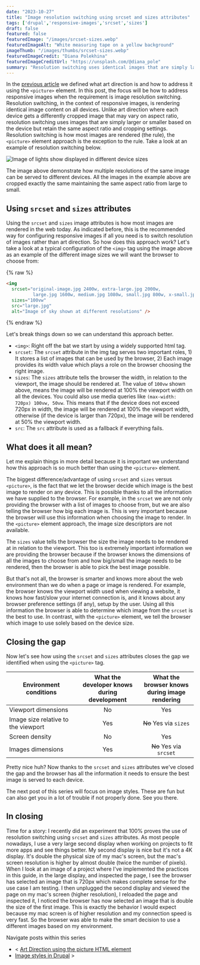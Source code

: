 ```yaml
---
date: "2023-10-27"
title: "Image resolution switching using srcset and sizes attributes"
tags: ['drupal','responsive-images','srcset','sizes']
draft: false
featured: false
featuredImage: "/images/srcset-sizes.webp"
featuredImageAlt: "White measuring tape on a yellow background"
imageThumb: "/images/thumbs/srcset-sizes.webp"
featuredImageCredit: "Diana Polekhina"
featuredImageCreditUrl: "https://unsplash.com/@diana_pole"
summary: "Resolution switching uses identical images that are simply larger or smaller based on the device but retain the same aspect ratio and cropping settings."
---
```

In the [previous article](../responsive-images-and-the-picture-html-element) we defined what art direction is and how to address it using the `<picture>` element.  In this post, the focus will be how to address responsive images when the requirement is image resolution switching.  Resolution switching, in the context of responsive images, is rendering identical image content on all devices.  Unlike art direction where each device gets a differently cropped image that may vary on aspect ratio, resolution switching uses images that are simply larger or smaller based on the device but retain the same aspect ratio and cropping settings.  Resolution switching is how most images are rendered (the rule), the `<picture>` element approach is the exception to the rule. Take a look at an example of resolution switching below.

![Image of lights show displayed in different device sizes](/images/res-switching.webp)

The image above demonstrate how multiple resolutions of the same image can be served to different devices.  All the images in the example above are cropped exactly the same maintaining the same aspect ratio from large to small.

## Using `srcset` and `sizes` attributes

Using the `srcset` and `sizes` image attributes is how most images are rendered in the web today.  As indicated before, this is the recommended way for configuring responsive images if all you need is to switch resolution of images rather than art direction.  So how does this approach work?  Let's take a look at a typical configuration of the `<img>` tag using the image above as an example of the different image sizes we will want the browser to choose from:

{% raw %}

```html
<img
  srcset="original-image.jpg 2400w, extra-large.jpg 2000w,
          large.jpg 1600w, medium.jpg 1080w, small.jpg 800w, x-small.jpg 500w"
  sizes="100vw"
  src="large.jpg"
  alt="Image of sky shown at different resolutions" />
```

{% endraw %}

Let's break things down so we can understand this approach better.

- `<img>`: Right off the bat we start by using a widely supported html tag.
- `srcset`: The `srcset` attribute in the img tag serves two important roles, 1) It stores a list of images that can be used by the browser, 2) Each image provides its width value which plays a role on the browser choosing the right image.
- `sizes`: The `sizes` attribute tells the browser the width, in relation to the viewport, the image should be rendered at.  The value of `100vw` shown above, means the image will be rendered at 100% the viewport width on all the devices. You could also use media queries like `(max-width: 720px) 100vw, 50vw`.  This means that if the device does not exceed 720px in width, the image will be rendered at 100% the viewport width, otherwise (if the device is larger than 720px), the image will be rendered at 50% the viewport width.
- `src`: The `src` attribute is used as a fallback if everything fails.

## What does it all mean?

Let me explain things in more detail because it is important we understand how this approach is so much better than using the `<picture>` element.

The biggest difference/advantage of using `srcset` and `sizes` versus `<picture>`, is the fact that we let the browser decide which image is the best image to render on any device.  This is possible thanks to all the information we have supplied to the browser.  For example, in the `srcset` we are not only providing the browser with a list of images to choose from, but we are also telling the browser how big each image is.  This is very important because the browser will use this information when choosing the image to render.  In the `<picture>` element approach, the image size descriptors are not available.

The `sizes` value tells the browser the size the image needs to be rendered at in relation to the viewport.  This too is extremely important information we are providing the browser because if the browser knows the dimensions of all the images to choose from and how big/small the image needs to be rendered, then the browser is able to pick the best image possible.

But that's not all, the browser is smarter and knows more about the web environment than we do when a page or image is rendered. For example, the browser knows the viewport width used when viewing a website, it knows how fast/slow your internet connection is, and it knows about any browser preference settings (if any), setup by the user.  Using all this information the browser is able to determine which image from the `srcset` is the best to use.  In contrast, with the `<picture>` element, we tell the browser which image to use solely based on the device size.

## Closing the gap

Now let's see how using the `srcset` and `sizes` attributes closes the gap we identified when using the `<picture>` tag.

| Environment conditions                 |What the developer knows<br /> during development |What the browser knows<br />during image rendering |
| --------------------------------------- | :----: | :----: |
| Viewport dimensions                     | No     | Yes              |
| Image size relative to the viewport     | Yes    | ~~No~~ Yes via `sizes`  |
| Screen density                          | No     | Yes              |
| Images dimensions                       | Yes    | ~~No~~ Yes via `srcset` |

Pretty nice huh? Now thanks to the `srcset` and `sizes` attributes we've closed the gap and the browser has all the information it needs to ensure the best image is served to each device.

The next post of this series will focus on image styles. These are fun but can also get you in a lot of trouble if not properly done. See you there.

## In closing

Time for a story: I recently did an experiment that 100% proves the use of resolution switching using `srcset` and `sizes` attributes.  As most people nowadays, I use a very large second display when working on projects to fit more apps and see things better. My second display is nice but it's not a 4K display.  It's double the physical size of my mac's screen, but the mac's screen resolution is higher by almost double (twice the number of pixels).  When I look at an image of a project where I've implemented the practices in this guide, in the large display, and inspected the page, I see the browser has selected an image that is 720px which makes complete sense for the use case I am testing.  I then unplugged the second display and viewed the page on my mac's screen (higher resolution), I reloaded the page and inspected it, I noticed the browser has now selected an image that is double the size of the first image.  This is exactly the behavior I would expect because my mac screen is of higher resolution and my connection speed is very fast.  So the browser was able to make the smart decision to use a different images based on my environment.

<div class="post-pager margin-inline-flex margin-block-40">

Navigate posts within this series

- < [Art Direction using the picture HTML element](../art-direction-using-the-picture-html-element)
- [Image styles in Drupal](../image-styles-in-drupal) >

</div>
